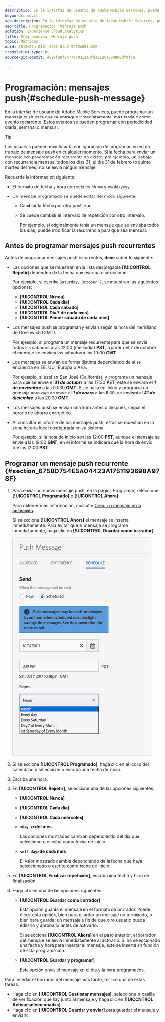 ```yaml
---
description: En la interfaz de usuario de Adobe Mobile Services, puede programar un mensaje push para que se entregue inmediatamente, más tarde o como evento recurrente. Estos eventos se pueden programar con periodicidad diaria, semanal o mensual.
keywords: móvil
seo-description: En la interfaz de usuario de Adobe Mobile Services, puede programar un mensaje push para que se entregue inmediatamente, más tarde o como evento recurrente. Estos eventos se pueden programar con periodicidad diaria, semanal o mensual.
seo-title: Programación  Mensaje push
solution: Experience Cloud,Analytics
title: Programación  Mensaje push
topic: Métricas
uuid: 6810e27a-016f-4286-8fe2-9972d85fa326
translation-type: ht
source-git-commit: d028fe0f9477bc011aa8fda21a0a389808df0fce

---
```



# Programación: mensajes push{#schedule-push-message}

En la interfaz de usuario de Adobe Mobile Services, puede programar un mensaje push para que se entregue inmediatamente, más tarde o como evento recurrente. Estos eventos se pueden programar con periodicidad diaria, semanal o mensual.

>[!TIP]
>
>Los usuarios pueden modificar la configuración de programación en un trabajo de mensaje push en cualquier momento. Si la fecha para enviar un mensaje con programación recurrente no existe, por ejemplo, un trabajo con recurrencia mensual todos los días 31, el día 31 de febrero (o quinto martes del mes) no se envía ningún mensaje.

Recuerde la información siguiente:

* El formato de fecha y hora correcto es `hh:mm` y `mm/dd/yyyy`.

* Un mensaje programado se puede editar del modo siguiente:

   * Cambiar la fecha por otra posterior.
   * Se puede cambiar el intervalo de repetición por otro intervalo.

      Por ejemplo, si originalmente tenía un mensaje que se enviaba todos los días, puede modificar la recurrencia para que sea mensual.

## Antes de programar mensajes push recurrentes

Antes de programar mensajes push recurrentes, **debe** saber lo siguiente:

* Las opciones que se muestran en la lista desplegable **[!UICONTROL Repetir]** dependen de la fecha que escriba o seleccione.

   Por ejemplo, si escribe `Saturday, October 7`, se muestran las siguientes opciones:

   * **[!UICONTROL Nunca]**
   * **[!UICONTROL Cada día]**
   * **[!UICONTROL Cada sábado]**
   * **[!UICONTROL Día 7 de cada mes]**
   * **[!UICONTROL Primer sábado de cada mes]**

* Los mensajes push se programan y envían según la hora del meridiano de Greenwich (GMT).

   Por ejemplo, si programa un mensaje recurrente para que se envíe todos los sábados a las 12:00 (mediodía) **PST**, a partir del 7 de octubre el mensaje se enviará los sábados a las 19:00 **GMT**.
* Los mensajes se envían de forma distinta dependiendo de si se encuentra en EE. UU., Europa o Asia.

   Por ejemplo, si está en San José (California), y programa un mensaje para que se envíe el ***31 de octubre*** a las 17:30 **PST**, este se enviará el ***1 de noviembre*** a las 00:30 **GMT**. Si se halla en Tokio y programa un mensaje para que se envíe el ***1 de enero*** a las 5:30, se enviará el ***31 de diciembre*** a las 20:30 **GMT**.
* Los mensajes push se envían una hora antes o después, según el horario de ahorro energético.
* Al consultar el informe de los mensajes push, estos se muestran en la zona horaria local configurada en su sistema.

   Por ejemplo, si la hora de inicio son las 12:00 **PST**, aunque el mensaje se envíe a las 19:00 **GMT**, en el informe se indicará que la hora de envío fue las 12:00 **PST**.

## Programar un mensaje push recurrente {#section_675BD754E5A04423A1751193698A978F}

1. Para enviar un nuevo mensaje push, en la página Programar, seleccione **[!UICONTROL Programado]** o **[!UICONTROL Ahora]**.

   Para obtener más información, consulte [Crear un mensaje en la aplicación](/help/using/in-app-messaging/t-create-push-message/t-create-push-message.md).

   Si selecciona **[!UICONTROL Ahora]** el mensaje se inserta inmediatamente. Para evitar que el mensaje se programe inmediatamente, haga clic en **[!UICONTROL Guardar como borrador]**.

   ![](assets/schedule-push-message.png)

1. Si selecciona **[!UICONTROL Programado]**, haga clic en el icono del calendario y seleccione o escriba una fecha de inicio.
1. Escriba una hora. 
1. En **[!UICONTROL Repetir]**, seleccione una de las opciones siguientes:

   * **[!UICONTROL Nunca]**
   * **[!UICONTROL Cada día]**
   * **[!UICONTROL Cada miércoles]**
   * **`<Day x>`del mes**

      Las opciones mostradas cambian dependiendo del día que seleccione o escriba como fecha de inicio.
   * **`<nth day>`de cada mes**

      El valor mostrado cambia dependiendo de la fecha que haya seleccionado o escrito como fecha de inicio.

1. En **[!UICONTROL Finalizar repetición]**, escriba una fecha y hora de finalización.
1. Haga clic en una de las opciones siguientes:

   * **[!UICONTROL Guardar como borrador]**

      Esta opción guarda el mensaje en el formato de borrador. Puede elegir esta opción, bien para guardar un mensaje no terminado, o bien para guardar un mensaje a fin de que otro usuario pueda editarlo y aprobarlo antes de activarlo.

      Si selecciona **[!UICONTROL Ahora]** en el paso anterior, el borrador del mensaje se envía inmediatamente al activarlo. Si ha seleccionado una fecha y hora para insertar el mensaje, este se inserta en función de esta programación.

   * **[!UICONTROL Guardar y programar]**

      Esta opción envía el mensaje en el día y la hora programados.

Para insertar el borrador del mensaje más tarde, realice una de estas tareas:

* Haga clic en **[!UICONTROL Gestionar mensajes]**, seleccione la casilla de verificación que hay junto al mensaje y haga clic en **[!UICONTROL Activar seleccionados]**.
* Haga clic en **[!UICONTROL Guardar y enviar]** para guardar el mensaje y enviarlo.
